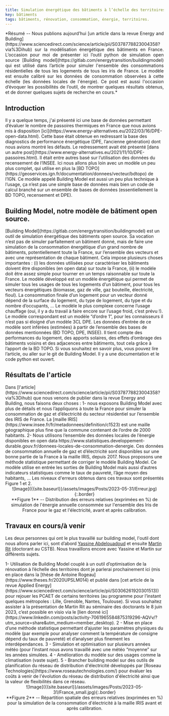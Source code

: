 ```yaml
---
title: Simulation énergétique des bâtiments à l’échelle des territoires, un outil open source calibré à l’échelle de la France.
key: bâtiments
tags: bâtiments, rénovation, consommation, énergie, territoires.
---
```


<span class="summary" style="display:block; text-align: justify">
*Résumé -- Nous publions aujourd’hui [un article dans la revue Energy and Building](https://www.sciencedirect.com/science/article/pii/S0378778823004358?via%3Dihub) sur la modélisation énergétique des bâtiments en France. L’occasion pour moi de présenter ici l’outil python de simulation open source [Building model](https://gitlab.com/energytransition/buildingmodel) qui est utilisé dans l’article pour simuler l'ensemble des consommations résidentielles de tous les logements de tous les iris de France. Le modèle est ensuite calibré sur les données de consommation observées à cette échelle (les données locales de l'énergie). Ce post est aussi l'occasion d’évoquer les possibilités de l’outil, de montrer quelques résultats obtenus, et de donner quelques sujets de recherche en cours.*
</span>
<!--more-->


## Introduction
<span class="mytext">
Il y a quelque temps, j'ai présenté ici une base de données permettant d’évaluer le nombre de passoires thermiques en France que nous avions mis à disposition [ici](https://www.energy-alternatives.eu/2022/03/16/DPE-open-data.html). Cette base était obtenue en redressant la base des diagnostics de performance énergétique (DPE, l’ancienne génération) dont nous avions montré les défauts. Le redressement avait été présenté [dans un autre post](https://www.energy-alternatives.eu/2021/11/10/DPE-passoires.html). Il était entre autres basé sur l’utilisation des données du recensement de l’INSEE. Ici nous allons plus loin avec un modèle un peu plus complet, qui utilise en plus la [BD TOPO](https://geoservices.ign.fr/documentation/donnees/vecteur/bdtopo) de l’IGN. Ce modèle appelé Building Model est aussi un peu plus technique à l’usage, ça n’est pas une simple base de données mais bien un code de calcul branché sur un ensemble de bases de données (essentiellement la BD TOPO, recensement et DPE).
</span>

## Building Model, notre modèle de bâtiment open source.
<span class="mytext">
[Building Model](https://gitlab.com/energytransition/buildingmodel) est un outil de simulation énergétique des bâtiments open source. Sa vocation n’est pas de simuler parfaitement un bâtiment donné, mais de faire une simulation de la consommation énergétique d’un grand nombre de bâtiments, potentiellement toute la France, sur l’ensemble des vecteurs et avec une représentation de chaque bâtiment. Cela impose plusieurs choses importantes : (i) les données utilisées pour caractériser les bâtiments doivent être disponibles (en open data) sur toute la France, (ii) le modèle doit être assez simple pour tourner en un temps raisonnable sur toute la France.
</span>


<span class="mytext">
Le modèle développé est un modèle énergétique qui permet de simuler tous les usages de tous les logements d’un bâtiment, pour tous les vecteurs énergétiques (biomasse, gaz de ville, gaz bouteille, électricité, fioul). La consommation finale d’un logement pour un vecteur donné dépend de la surface du logement, du type de logement, du type et du nombre d’occupants, …  Le modèle le plus complexe concerne l’usage chauffage (oui, il y a du travail à faire encore sur l’usage froid, c’est prévu !). Le modèle correspondant est un modèle “d’ordre 1”, pour les connaisseurs il n’est pas si éloigné d’un modèle 3CL DPE. Les données d’entrée de ce modèle sont inférées (estimées) à partir de l’ensemble des bases de données mentionnées (BD TOPO, DPE, INSEE). Il tient compte des performances du logement, des apports solaires, des effets d’ombrage des bâtiments voisins et des adjacences entre bâtiments, tout cela grâce à l’apport de la BD TOPO. Si vous souhaitez en savoir plus, vous pouvez lire l’article, ou aller sur le git de Building Model. Il y a une documentation et le code python est ouvert.
</span>

## Résultats de l'article

<span class="mytext">
Dans [l'article](https://www.sciencedirect.com/science/article/pii/S0378778823004358?via%3Dihub) que nous venons de publier dans la revue Energy and Building, nous faisons deux choses :
</span>
<span class="mytext">
1- nous exposons Building Model avec plus de détails et nous l’appliquons à toute la France pour simuler la consommation de gaz et d’électricité du secteur résidentiel sur l’ensemble des IRIS de France. La [maille IRIS](https://www.insee.fr/fr/metadonnees/definition/c1523) est une maille géographique plus fine que la commune contenant de l’ordre de 2000 habitants.
</span>
<span class="mytext">
 2- Nous utilisons l’ensemble des données locales de l’énergie disponibles en open data https://www.statistiques.developpement-durable.gouv.fr/donnees-locales-de-consommation-denergie.   Ces données de consommation annuelle de gaz et d’électricité sont disponibles sur une bonne partie de la France à la maille IRIS, depuis 2017. Nous proposons une méthode statistique permettant de corriger le modèle Building Model.  Ce modèle utilise en entrée les sorties de Building Model mais aussi d’autres indicateurs statistiques comme le taux de pauvreté, l’âge moyen des habitants, …
</span>

<span class="mytext">
Les niveaux d'erreurs obtenus dans ces travaux sont présentés Figure 1 et 2.</span>
<span class="text" id="Figure9a" style="display:block;text-align:center">
![Image]({{site.baseurl}}/assets/images/Posts/2023-05-31/Erreur.jpg){:.border}
</span>

<span class="legendtext" id="CAPFigure9a" style="display:block;text-align:center">
**Figure 1** --   Distribution des erreurs relatives (exprimées en %) de simulation de l'énergie annuelle consommée sur l'ensemble des Iris de France pour le gaz et l'électricité, avant et après calibration.
</span>



## Travaux en cours/à venir
Les deux personnes qui ont le plus travaillé sur building model, l'outil dont nous allons parler ici, sont d’abord [Yassine Abdelouadoud](https://www.linkedin.com/in/yassine-abdelouadoud-a4b4831b9/) et ensuite [Martin Rit](https://www.linkedin.com/in/martin-rit/) (doctorant au CSTB). Nous travaillons encore avec Yassine et Martin sur différents sujets.

<span class="mytext">
1- Utilisation de Building Model couplé à un outil d’optimisation de la rénovation à l’échelle des territoires dont je parlerai prochainement ici (mis en place dans la [thèse de Antoine Rogeau](https://www.theses.fr/2020UPSLM014) et publié dans [cet article de la revue Applied Energy](https://www.sciencedirect.com/science/article/pii/S0306261920301513)) pour rejouer les PCAET de certains territoires (au programme pour l’instant quelques métropoles : Lille, Grenoble, Nantes, Toulouse). Si vous souhaitez assister à la présentation de Martin Rit au séminaire des doctorants le 8 juin 2023, c’est possible en visio via le [lien donné ici](https://www.linkedin.com/posts/activity-7061965584875319296-AQVv/?utm_source=share&utm_medium=member_desktop).
</span>

<span class="mytext">
2 - Mise en place d’une méthode statistique permettant d’ajuster les paramètres physiques du modèle (par exemple pour analyser comment la température de consigne dépend du taux de pauvreté) et d’analyser plus finement les interdépendances.  
</span>

<span class="mytext">
3 - Simulation et optimisation sur plusieurs années météo (pour l’instant nous avons travaillé avec une météo “moyenne” sur les années simulées.  
</span>

<span class="mytext">
4 - Amélioration du modèle sur des usages comme la climatisation (vaste sujet).
</span>

<span class="mytext">
5 - Brancher building model sur des outils de planification du réseau de distribution d'électricité développés par [Roseau Technologies](https://www.roseautechnologies.com/) pour évaluer les coûts à venir de l'évolution du réseau de distribution d'électricité ainsi que la valeur de flexibilités dans ce réseau.  
</span>


<span class="text" id="Figure9a" style="display:block;text-align:center">
![Image]({{site.baseurl}}/assets/images/Posts/2023-05-31/France_small.jpg){:.border}
</span>

<span class="legendtext" id="CAPFigure9a" style="display:block;text-align:center">
**Figure 2** --   Répartition spatiale des erreurs relatives (exprimées en %) pour la simulation de la consommation d'électricité à la maille IRIS avant et après calibration.
</span>
